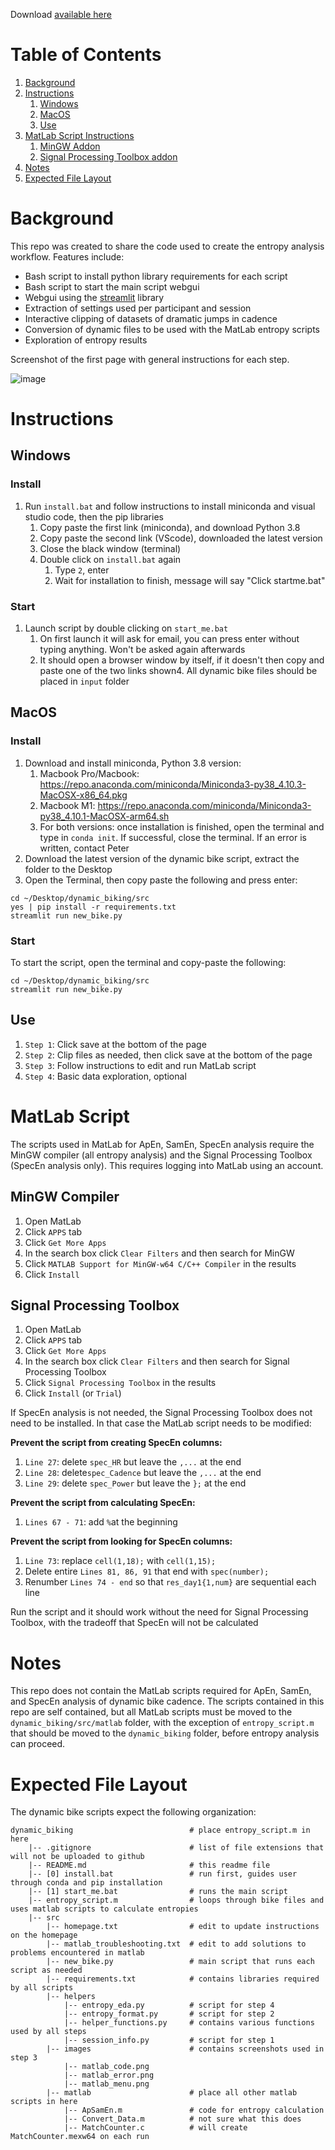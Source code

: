 Download [available here](https://github.com/pomkos/dynamic_biking/releases)

# Table of Contents

1. [Background](#background)
2. [Instructions](#instructions)
    1. [Windows](#windows)
    2. [MacOS](#macos)
    3. [Use](#use)
4. [MatLab Script Instructions](#matlab-script)
    1. [MinGW Addon](#mingw-addon)
    2. [Signal Processing Toolbox addon](#signal-processing-toolbox)
5. [Notes](#notes)
6. [Expected File Layout](#expected-file-layout)

# Background

This repo was created to share the code used to create the entropy analysis workflow. Features include:

* Bash script to install python library requirements for each script
* Bash script to start the main script webgui
* Webgui using the [streamlit](https://streamlit.io) library
* Extraction of settings used per participant and session
* Interactive clipping of datasets of dramatic jumps in cadence
* Conversion of dynamic files to be used with the MatLab entropy scripts
* Exploration of entropy results 

Screenshot of the first page with general instructions for each step.

![image](https://github.com/pomkos/dynamic_biking/raw/main/screenshot.png)

# Instructions

## Windows

### Install

1. Run `install.bat` and follow instructions to install miniconda and visual studio code, then the pip libraries
    1. Copy paste the first link (miniconda), and download Python 3.8
    2. Copy paste the second link (VScode), downloaded the latest version
    3. Close the black window (terminal)
    4. Double click on `install.bat` again
        1. Type `2`, enter
        2. Wait for installation to finish, message will say "Click startme.bat"

### Start
1. Launch script by double clicking on `start_me.bat`
    1. On first launch it will ask for email, you can press enter without typing anything. Won't be asked again afterwards
    2. It should open a browser window by itself, if it doesn't then copy and paste one of the two links shown4. All dynamic bike files should be placed in `input` folder

## MacOS

### Install
1. Download and install miniconda, Python 3.8 version: 
    1. Macbook Pro/Macbook: https://repo.anaconda.com/miniconda/Miniconda3-py38_4.10.3-MacOSX-x86_64.pkg
    2. Macbook M1: https://repo.anaconda.com/miniconda/Miniconda3-py38_4.10.1-MacOSX-arm64.sh
    3. For both versions: once installation is finished, open the terminal and type in `conda init`. If successful, close the terminal. If an error is written, contact Peter
2. Download the latest version of the dynamic bike script, extract the folder to the Desktop
3. Open the Terminal, then copy paste the following and press enter:

```
cd ~/Desktop/dynamic_biking/src
yes | pip install -r requirements.txt
streamlit run new_bike.py
```

### Start

To start the script, open the terminal and copy-paste the following:

```
cd ~/Desktop/dynamic_biking/src
streamlit run new_bike.py
```

## Use

1. `Step 1`: Click save at the bottom of the page
2. `Step 2`: Clip files as needed, then click save at the bottom of the page
3. `Step 3`: Follow instructions to edit and run MatLab script
4. `Step 4`: Basic data exploration, optional


# MatLab Script

The scripts used in MatLab for ApEn, SamEn, SpecEn analysis require the MinGW compiler (all entropy analysis) and the Signal Processing Toolbox (SpecEn analysis only). This requires logging into MatLab using an account.

## MinGW Compiler

1. Open MatLab
2. Click `APPS` tab
3. Click `Get More Apps`
4. In the search box click `Clear Filters` and then search for MinGW
5. Click `MATLAB Support for MinGW-w64 C/C++ Compiler` in the results
6. Click `Install`

## Signal Processing Toolbox

1. Open MatLab
2. Click `APPS` tab
3. Click `Get More Apps`
4. In the search box click `Clear Filters` and then search for Signal Processing Toolbox
5. Click `Signal Processing Toolbox` in the results
6. Click `Install` (or `Trial`)

If SpecEn analysis is not needed, the Signal Processing Toolbox does not need to be installed. In that case the MatLab script needs to be modified:

__Prevent the script from creating SpecEn columns:__

1. `Line 27`: delete `spec_HR` but leave the `,...` at the end
2. `Line 28`: delete`spec_Cadence` but leave the `,...` at the end
3. `Line 29`: delete `spec_Power` but leave the `};` at the end

__Prevent the script from calculating SpecEn:__

1. `Lines 67 - 71`: add `%`at the beginning

__Prevent the script from looking for SpecEn columns:__

1. `Line 73`: replace `cell(1,18);` with `cell(1,15);`
2. Delete entire `Lines 81, 86, 91` that end with `spec(number);`
3. Renumber `Lines 74 - end` so that `res_day1{1,num}` are sequential each line

Run the script and it should work without the need for Signal Processing Toolbox, with the tradeoff that SpecEn will not be calculated

# Notes

This repo does not contain the MatLab scripts required for ApEn, SamEn, and SpecEn analysis of dynamic bike cadence. The scripts contained in this repo are self contained, but all MatLab scripts must be moved to the `dynamic_biking/src/matlab` folder, with the exception of `entropy_script.m` that should be moved to the `dynamic_biking` folder, before entropy analysis can proceed. 

# Expected File Layout

The dynamic bike scripts expect the following organization:

```
dynamic_biking                          # place entropy_script.m in here
    |-- .gitignore                      # list of file extensions that will not be uploaded to github
    |-- README.md                       # this readme file
    |-- [0] install.bat                 # run first, guides user through conda and pip installation
    |-- [1] start_me.bat                # runs the main script
    |-- entropy_script.m                # loops through bike files and uses matlab scripts to calculate entropies
    |-- src
        |-- homepage.txt                # edit to update instructions on the homepage
        |-- matlab_troubleshooting.txt  # edit to add solutions to problems encountered in matlab
        |-- new_bike.py                 # main script that runs each script as needed
        |-- requirements.txt            # contains libraries required by all scripts
        |-- helpers
            |-- entropy_eda.py          # script for step 4
            |-- entropy_format.py       # script for step 2
            |-- helper_functions.py     # contains various functions used by all steps
            |-- session_info.py         # script for step 1
        |-- images                      # contains screenshots used in step 3
            |-- matlab_code.png
            |-- matlab_error.png
            |-- matlab_menu.png
        |-- matlab                      # place all other matlab scripts in here
            |-- ApSamEn.m               # code for entropy calculation
            |-- Convert_Data.m          # not sure what this does
            |-- MatchCounter.c          # will create MatchCounter.mexw64 on each run
```
